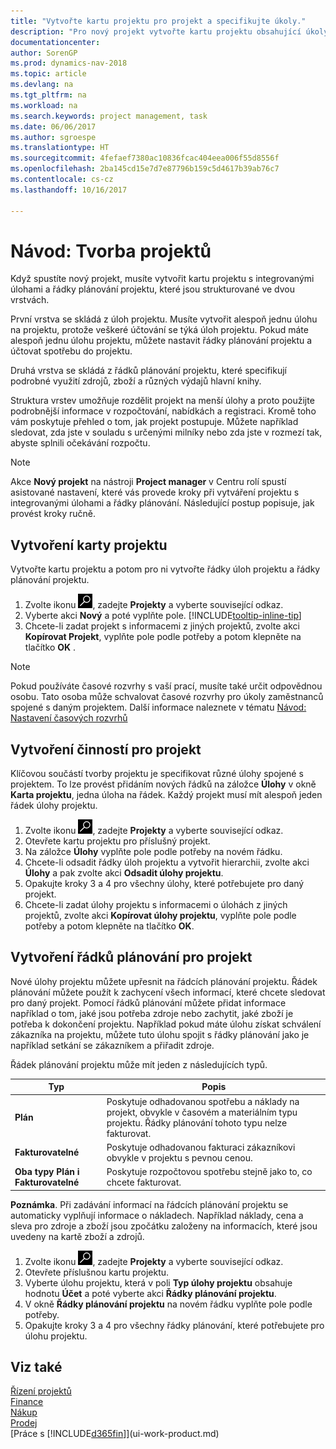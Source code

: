 ```yaml
---
title: "Vytvořte kartu projektu pro projekt a specifikujte úkoly."
description: "Pro nový projekt vytvořte kartu projektu obsahující úkoly a řádky plánování, které vám pomůžou řídit proces a rozpočty."
documentationcenter: 
author: SorenGP
ms.prod: dynamics-nav-2018
ms.topic: article
ms.devlang: na
ms.tgt_pltfrm: na
ms.workload: na
ms.search.keywords: project management, task
ms.date: 06/06/2017
ms.author: sgroespe
ms.translationtype: HT
ms.sourcegitcommit: 4fefaef7380ac10836fcac404eea006f55d8556f
ms.openlocfilehash: 2ba145cd15e7d7e87796b159c5d4617b39ab76c7
ms.contentlocale: cs-cz
ms.lasthandoff: 10/16/2017

---
```

# <a name="how-to-create-jobs"></a>Návod: Tvorba projektů
Když spustíte nový projekt, musíte vytvořit kartu projektu s integrovanými úlohami a řádky plánování projektu, které jsou strukturované ve dvou vrstvách.  

První vrstva se skládá z úloh projektu. Musíte vytvořit alespoň jednu úlohu na projektu, protože veškeré účtování se týká úloh projektu. Pokud máte alespoň jednu úlohu projektu, můžete nastavit řádky plánování projektu a účtovat spotřebu do projektu.

Druhá vrstva se skládá z řádků plánování projektu, které specifikují podrobné využití zdrojů, zboží a různých výdajů hlavní knihy.

Struktura vrstev umožňuje rozdělit projekt na menší úlohy a proto použijte podrobnější informace v rozpočtování, nabídkách a registraci. Kromě toho vám poskytuje přehled o tom, jak projekt postupuje. Můžete například sledovat, zda jste v souladu s určenými milníky nebo zda jste v rozmezí tak, abyste splnili očekávání rozpočtu.

> [!NOTE]  
>   Akce **Nový projekt** na nástroji **Project manager** v Centru rolí spustí asistované nastavení, které vás provede kroky při vytváření projektu s integrovanými úlohami a řádky plánování. Následující postup popisuje, jak provést kroky ručně.

## <a name="to-create-a-job-card"></a>Vytvoření karty projektu
Vytvořte kartu projektu a potom pro ni vytvořte řádky úloh projektu a řádky plánování projektu.

1. Zvolte ikonu ![Vyhledat stránku nebo sestavu](media/ui-search/search_small.png "Ikona Vyhledat stránku nebo sestavu"), zadejte **Projekty** a vyberte související odkaz.  
2. Vyberte akci **Nový** a poté vyplňte pole. [!INCLUDE[tooltip-inline-tip](includes/tooltip-inline-tip_md.md)]
3. Chcete-li zadat projekt s informacemi z jiných projektů, zvolte akci **Kopírovat Projekt**, vyplňte pole podle potřeby a potom klepněte na tlačítko **OK** .

> [!NOTE]  
>   Pokud používáte časové rozvrhy s vaší prací, musíte také určit odpovědnou osobu. Tato osoba může schvalovat časové rozvrhy pro úkoly zaměstnanců spojené s daným projektem. Další informace naleznete v tématu [Návod: Nastavení časových rozvrhů](projects-how-setup-time-sheets.md)

## <a name="to-create-tasks-for-a-job"></a>Vytvoření činností pro projekt
Klíčovou součástí tvorby projektu je specifikovat různé úlohy spojené s projektem. To lze provést přidáním nových řádků na záložce **Úlohy** v okně **Karta projektu**, jedna úloha na řádek. Každý projekt musí mít alespoň jeden řádek úlohy projektu.

1. Zvolte ikonu ![Vyhledat stránku nebo sestavu](media/ui-search/search_small.png "Ikona Vyhledat stránku nebo sestavu"), zadejte **Projekty** a vyberte související odkaz.
2. Otevřete kartu projektu pro příslušný projekt.
3. Na záložce **Úlohy** vyplňte pole podle potřeby na novém řádku.
4. Chcete-li odsadit řádky úloh projektu a vytvořit hierarchii, zvolte akci **Úlohy** a pak zvolte akci **Odsadit úlohy projektu**.
5. Opakujte kroky 3 a 4 pro všechny úlohy, které potřebujete pro daný projekt.
6. Chcete-li zadat úlohy projektu s informacemi o úlohách z jiných projektů, zvolte akci **Kopírovat úlohy projektu**, vyplňte pole podle potřeby a potom klepněte na tlačítko **OK**.

## <a name="to-create-planning-lines-for-a-job"></a>Vytvoření řádků plánování pro projekt
Nové úlohy projektu můžete upřesnit na řádcích plánování projektu. Řádek plánování můžete použít k zachycení všech informací, které chcete sledovat pro daný projekt. Pomocí řádků plánování můžete přidat informace například o tom, jaké jsou potřeba zdroje nebo zachytit, jaké zboží je potřeba k dokončení projektu. Například pokud máte úlohu získat schválení zákazníka na projektu, můžete tuto úlohu spojit s řádky plánování jako je například setkání se zákazníkem a přiřadit zdroje.  

Řádek plánování projektu může mít jeden z následujících typů.  

| Typ | Popis |
| --- | --- |
| **Plán** |Poskytuje odhadovanou spotřebu a náklady na projekt, obvykle v časovém a materiálním typu projektu. Řádky plánování tohoto typu nelze fakturovat. |
| **Fakturovatelné** |Poskytuje odhadovanou fakturaci zákazníkovi obvykle v projektu s pevnou cenou. |
| **Oba typy Plán i Fakturovatelné** |Poskytuje rozpočtovou spotřebu stejně jako to, co chcete fakturovat. |

**Poznámka**. Při zadávání informací na řádcích plánování projektu se automaticky vyplňují informace o nákladech. Například náklady, cena a sleva pro zdroje a zboží jsou zpočátku založeny na informacích, které jsou uvedeny na kartě zboží a zdrojů.

1. Zvolte ikonu ![Vyhledat stránku nebo sestavu](media/ui-search/search_small.png "Ikona Vyhledat stránku nebo sestavu"), zadejte **Projekty** a vyberte související odkaz.
2. Otevřete příslušnou kartu projektu.
3. Vyberte úlohu projektu, která v poli **Typ úlohy projektu** obsahuje hodnotu **Účet** a poté vyberte akci **Řádky plánování projektu**.  
4. V okně **Řádky plánování projektu** na novém řádku vyplňte pole podle potřeby.
5. Opakujte kroky 3 a 4 pro všechny řádky plánování, které potřebujete pro úlohu projektu.

## <a name="see-also"></a>Viz také
[Řízení projektů](projects-manage-projects.md)  
[Finance](finance.md)  
[Nákup](purchasing-manage-purchasing.md)         
[Prodej](sales-manage-sales.md)      
[Práce s [!INCLUDE[d365fin](includes/d365fin_md.md)]](ui-work-product.md)  

